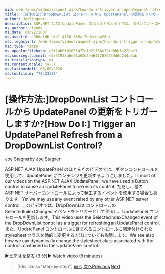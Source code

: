 ```yaml
---
uid: web-forms/videos/aspnet-ajax/how-do-i-trigger-an-updatepanel-refresh-from-a-dropdownlist-control
title: '[操作方法:]DropDownList コントロールから UpdatePanel の更新をトリガーしますか? | Microsoft Docs'
author: JoeStagner
description: ASP.NET AJAX UpdatePanel のほとんどのビデオでは、ボタンコントロールを使用して、UpdatePanel がコンテンツを更新するようにしました。 ただし、任意のイベントを使用することもできます...
ms.author: riande
ms.date: 08/22/2007
ms.assetid: e90defdb-b6b1-4f38-8f6a-7adccbb426ef
msc.legacyurl: /web-forms/videos/aspnet-ajax/how-do-i-trigger-an-updatepanel-refresh-from-a-dropdownlist-control
msc.type: video
ms.openlocfilehash: d8b74b0fb2061477c1d2ff66e394d0bb1e22baf3
ms.sourcegitcommit: e7e91932a6e91a63e2e46417626f39d6b244a3ab
ms.translationtype: MT
ms.contentlocale: ja-JP
ms.lasthandoff: 03/06/2020
ms.locfileid: "78423580"
---
```

# <a name="how-do-i-trigger-an-updatepanel-refresh-from-a-dropdownlist-control"></a><span data-ttu-id="2e14d-105">[操作方法:]DropDownList コントロールから UpdatePanel の更新をトリガーしますか?</span><span class="sxs-lookup"><span data-stu-id="2e14d-105">[How Do I:] Trigger an UpdatePanel Refresh from a DropDownList Control?</span></span>

<span data-ttu-id="2e14d-106">[Joe Stagner](https://github.com/JoeStagner)</span><span class="sxs-lookup"><span data-stu-id="2e14d-106">by [Joe Stagner](https://github.com/JoeStagner)</span></span>

<span data-ttu-id="2e14d-107">ASP.NET AJAX UpdatePanel のほとんどのビデオでは、ボタンコントロールを使用して、UpdatePanel がコンテンツを更新するようにしました。</span><span class="sxs-lookup"><span data-stu-id="2e14d-107">In most of our videos on the ASP.NET AJAX UpdatePanel, we have used a Button control to cause an UpdatePanel to refresh its content.</span></span> <span data-ttu-id="2e14d-108">ただし、他の ASP.NET サーバーコントロールによって発生するイベントを使用する場合もあります。</span><span class="sxs-lookup"><span data-stu-id="2e14d-108">Yet we may use any event raised by any other ASP.NET server control.</span></span> <span data-ttu-id="2e14d-109">このビデオでは、DropDownList コントロールの SelectedIndexChanged イベントをトリガーとして使用し、UpdatePanel コントロールを更新します。</span><span class="sxs-lookup"><span data-stu-id="2e14d-109">This video uses the SelectedIndexChanged event of the DropDownList control as a trigger for refreshing an UpdatePanel control.</span></span> <span data-ttu-id="2e14d-110">また、UpdatePanel コントロールに含まれるコントロールに関連付けられた stylesheet クラスを動的に変更する方法についても説明します。</span><span class="sxs-lookup"><span data-stu-id="2e14d-110">We see also how we can dynamically change the stylesheet class associated with the controls contained in the UpdatePanel control.</span></span>

[<span data-ttu-id="2e14d-111">&#9654;ビデオを見る (9 分)</span><span class="sxs-lookup"><span data-stu-id="2e14d-111">&#9654; Watch video (9 minutes)</span></span>](https://channel9.msdn.com/Blogs/ASP-NET-Site-Videos/how-do-i-trigger-an-updatepanel-refresh-from-a-dropdownlist-control)

> [!div class="step-by-step"]
> <span data-ttu-id="2e14d-112">[前へ](how-do-i-implement-the-persistent-communications-pattern-using-web-services.md)
> [次へ](how-do-i-create-an-aspnet-ajax-extender-from-scratch.md)</span><span class="sxs-lookup"><span data-stu-id="2e14d-112">[Previous](how-do-i-implement-the-persistent-communications-pattern-using-web-services.md)
[Next](how-do-i-create-an-aspnet-ajax-extender-from-scratch.md)</span></span>
